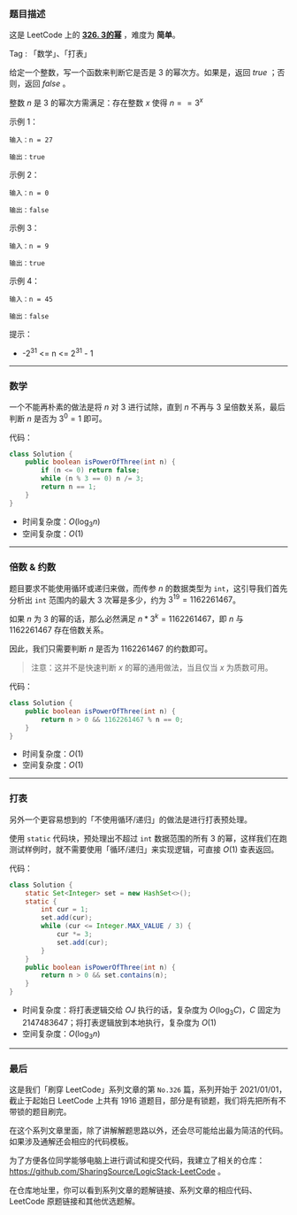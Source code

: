 ### 题目描述

这是 LeetCode 上的 **[326. 3的幂](https://leetcode-cn.com/problems/power-of-three/solution/gong-shui-san-xie-yi-ti-san-jie-shu-xue-8oiip/)** ，难度为 **简单**。

Tag : 「数学」、「打表」

给定一个整数，写一个函数来判断它是否是 $3$ 的幂次方。如果是，返回 $true$ ；否则，返回 $false$ 。

整数 $n$ 是 $3$ 的幂次方需满足：存在整数 $x$ 使得 $n == 3^x$

示例 1：
```
输入：n = 27

输出：true
```
示例 2：
```
输入：n = 0

输出：false
```
示例 3：
```
输入：n = 9

输出：true
```
示例 4：
```
输入：n = 45

输出：false
```

提示：
* -$2^{31}$ <= n <= $2^{31}$ - 1

---

### 数学

一个不能再朴素的做法是将 $n$ 对 $3$ 进行试除，直到 $n$ 不再与 $3$ 呈倍数关系，最后判断 $n$ 是否为 $3^0 = 1$ 即可。

代码：
```java
class Solution {
    public boolean isPowerOfThree(int n) {
        if (n <= 0) return false;
        while (n % 3 == 0) n /= 3;
        return n == 1;
    }
}
```
* 时间复杂度：$O(\log_{3}n)$
* 空间复杂度：$O(1)$

---

### 倍数 & 约数

题目要求不能使用循环或递归来做，而传参 $n$ 的数据类型为 `int`，这引导我们首先分析出 `int` 范围内的最大 $3$ 次幂是多少，约为 $3^{19} = 1162261467$。

如果 $n$ 为 $3$ 的幂的话，那么必然满足 $n * 3^k = 1162261467$，即 $n$ 与 $1162261467$ 存在倍数关系。

因此，我们只需要判断 $n$ 是否为 $1162261467$ 的约数即可。

> 注意：这并不是快速判断 $x$ 的幂的通用做法，当且仅当 $x$ 为质数可用。

代码：
```java
class Solution {
    public boolean isPowerOfThree(int n) {
        return n > 0 && 1162261467 % n == 0;
    }
}
```
* 时间复杂度：$O(1)$
* 空间复杂度：$O(1)$


---

### 打表

另外一个更容易想到的「不使用循环/递归」的做法是进行打表预处理。

使用 `static` 代码块，预处理出不超过 `int` 数据范围的所有 $3$ 的幂，这样我们在跑测试样例时，就不需要使用「循环/递归」来实现逻辑，可直接 $O(1)$ 查表返回。

代码：
```java
class Solution {
    static Set<Integer> set = new HashSet<>();
    static {
        int cur = 1;
        set.add(cur);
        while (cur <= Integer.MAX_VALUE / 3) {
            cur *= 3;
            set.add(cur);
        }
    }
    public boolean isPowerOfThree(int n) {
        return n > 0 && set.contains(n);
    }
}
```
* 时间复杂度：将打表逻辑交给 $OJ$ 执行的话，复杂度为 $O(\log_3{C})$，$C$ 固定为 $2147483647$；将打表逻辑放到本地执行，复杂度为 $O(1)$
* 空间复杂度：$O(\log_3{n})$

---

### 最后

这是我们「刷穿 LeetCode」系列文章的第 `No.326` 篇，系列开始于 2021/01/01，截止于起始日 LeetCode 上共有 1916 道题目，部分是有锁题，我们将先把所有不带锁的题目刷完。

在这个系列文章里面，除了讲解解题思路以外，还会尽可能给出最为简洁的代码。如果涉及通解还会相应的代码模板。

为了方便各位同学能够电脑上进行调试和提交代码，我建立了相关的仓库：https://github.com/SharingSource/LogicStack-LeetCode 。

在仓库地址里，你可以看到系列文章的题解链接、系列文章的相应代码、LeetCode 原题链接和其他优选题解。

